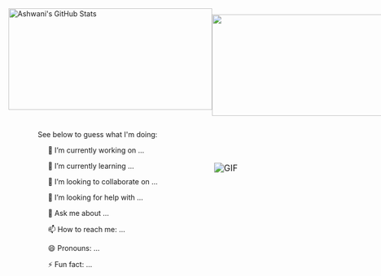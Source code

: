 <!--
**smallpoxscattered/smallpoxscattered** is a ✨ _special_ ✨ repository because its `README.md` (this file) appears on your GitHub profile.

Here are some ideas to get you started:

- 🔭 I’m currently working on ...
- 🌱 I’m currently learning ...
- 👯 I’m looking to collaborate on ...
- 🤔 I’m looking for help with ...
- 💬 Ask me about ...
- 📫 How to reach me: ...
- 😄 Pronouns: ...
- ⚡ Fun fact: ...
  -->



<div  style="display: flex; justify-content: space-around;">
    <div style="width: 400px; display: flex; justify-content: center;"><img src="https://github-readme-stats.vercel.app/api?username=smallpoxscattered&&show_icons=true&theme=radical&line_height=27&v=5" alt="Ashwani's GitHub Stats" width=400px height=200px/></div>
    <div style="width: 400px; display: flex; justify-content: center; padding-top: 12px;"><img align="center" src="https://github-readme-stats.vercel.app/api/top-langs/?username=smallpoxscattered&theme=radical&hide=glsl,python&&layout=compact" width=400px height=200px /></div>
</div><p>

</p>

<div  style="display: flex; justify-content: space-around;">
    <div ><p>See below to guess what I'm doing:</p>
        <p style="text-indent: 20px;">🔭 I’m currently working on ...</p>
        <p style="text-indent: 20px;">🌱 I’m currently learning ...</p>
        <p style="text-indent: 20px;">👯 I’m looking to collaborate on ...</p>
        <p style="text-indent: 20px;">🤔 I’m looking for help with ...</p>
        <p style="text-indent: 20px;">💬 Ask me about ...</p>
        <p style="text-indent: 20px;">📫 How to reach me: ...</p>
        <p style="text-indent: 20px;">😄 Pronouns: ...</p>
        <p style="text-indent: 20px;">⚡ Fun fact: ...</p></div>
    <div style="padding-top: 80px;"><img align="center" alt="GIF" src="https://media.giphy.com/media/836HiJc7pgzy8iNXCn/giphy.gif" style="transform: scale(1.2);"/></div>
</div>







